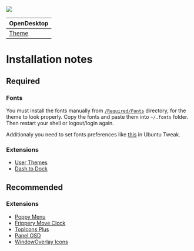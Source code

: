 <img src="https://github.com/sziberov/Poppy-OS-X-Revieve/blob/master/Brand%20Images/Poppy%20OS%20X%20Revieve%20Logo%20%26%20Name.svg" />

OpenDesktop                    |
------------------------------ |
[Theme](https://goo.gl/26dA43) |

# Installation notes
## Required
### Fonts
You must install the fonts manually from [`/Required/Fonts`](https://github.com/sziberov/Poppy-OS-X-Revieve/tree/master/Required/Fonts) directory, for the theme to look properly.
Copy the fonts and paste them into `~/.fonts` folder. Then restart your shell or logout/login again.

Additionaly you need to set fonts preferences like [this](http://storage1.static.itmages.ru/i/17/0905/h_1504614979_4811227_07efa33a1e.png) in Ubuntu Tweak. 
### Extensions
* [User Themes](https://extensions.gnome.org/extension/19/user-themes/)
* [Dash to Dock](https://extensions.gnome.org/extension/307/dash-to-dock/)
## Recommended
### Extensions
* [Poppy Menu](https://extensions.gnome.org/extension/1279/poppy-menu/)
* [Frippery Move Clock](https://extensions.gnome.org/extension/2/move-clock/)
* [TopIcons Plus](https://extensions.gnome.org/extension/1031/topicons/)
* [Panel OSD](https://extensions.gnome.org/extension/708/panel-osd/)
* [WindowOverlay Icons](https://extensions.gnome.org/extension/302/windowoverlay-icons/)
